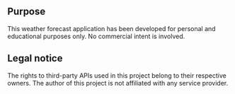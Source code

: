 ## Purpose
This weather forecast application has been developed for personal and educational purposes only. No commercial intent is involved.

## Legal notice
The rights to third-party APIs used in this project belong to their respective owners. The author of this project is not affiliated with any service provider.
